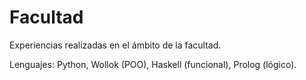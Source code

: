 # Facultad
 Experiencias realizadas en el ámbito de la facultad.

 Lenguajes: Python, Wollok (POO), Haskell (funcional), Prolog (lógico).
